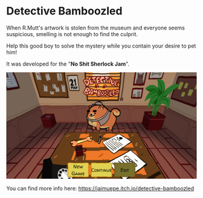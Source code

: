 # Detective Bamboozled

When R.Mutt's artwork is stolen from the museum and everyone seems suspicious, smelling is not enough to find the culprit.

Help this good boy to solve the mystery while you contain your desire to pet him!

It was developed for the "**No Shit Sherlock Jam**".

![A screenshot of the game](detective_bamboozled_screenshot.png?raw=true "A screenshot of the game")

You can find more info here: https://jaimuepe.itch.io/detective-bamboozled
